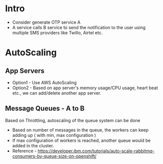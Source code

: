 # Intro
- Consider generate OTP service A
- A service calls B service to send the notification to the user using multiple SMS providers like Twillo, Airtel etc.

# AutoScaling
## App Servers
- Option1 - Use AWS AutoScaling
- Option2 - Based on app server's memory usage/CPU usage, heart beat etc., we can add/delete another app server.

## Message Queues - A to B

Based on Throttling, autoscaling of the queue system can be done
- Based on number of messages in the queue, the workers can keep adding up ( with min, max configuration )
- If max configuration of workers is reached, another queue would be added in the cluster.
- Reference - https://developer.ibm.com/tutorials/auto-scale-rabbitmq-consumers-by-queue-size-on-openshift/